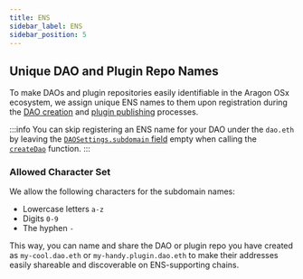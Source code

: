 ```yaml
---
title: ENS
sidebar_label: ENS
sidebar_position: 5
---
```


## Unique DAO and Plugin Repo Names

To make DAOs and plugin repositories easily identifiable in the Aragon OSx ecosystem, we assign unique ENS names to them upon registration during the [DAO creation](./01-dao-creation/index.md) and [plugin publishing](./02-plugin-management/01-plugin-repo/01-plugin-repo-creation.md) processes.

:::info
You can skip registering an ENS name for your DAO under the `dao.eth` by leaving the [`DAOSettings.subdomain` field](../../03-reference-guide/framework/dao/DAOFactory.md#public-struct-daosettings) empty when calling the [`createDao`](../../03-reference-guide/framework/dao/DAOFactory.md#external-function-createdao) function.
:::

### Allowed Character Set

We allow the following characters for the subdomain names:

- Lowercase letters `a-z`
- Digits `0-9`
- The hyphen `-`

This way, you can name and share the DAO or plugin repo you have created as `my-cool.dao.eth` or `my-handy.plugin.dao.eth` to make their addresses easily shareable and discoverable on ENS-supporting chains.
